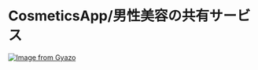 # CosmeticsApp/男性美容の共有サービス

[![Image from Gyazo](https://i.gyazo.com/85156237062d0e108bcf1a396e63c766.jpg)](https://gyazo.com/85156237062d0e108bcf1a396e63c766)
